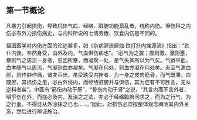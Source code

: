 ## 第一节概论

凡暴力引起损伤，导致机体气血、经络、脏腑功能紊乱者，统称内伤。但伤科之内伤必有外力损伤病史，与内科所说的七情劳倦、饮食内伤是不同的。

祖国医学对内伤方面的论述甚多，如《杂病源流犀烛·跌打扑内挫源流》指出：“跌仆内挫，卒然身受，由外及内，气血俱伤病也”。“必气为之震；震则激，激则壅，壅则气之周流一身者，忽因所壅，而凝聚一处，是气失其所以为气矣。气运平血，血本随气以周流，气凝则血亦凝矣。气凝在何处，则血亦凝在何处矣。夫至气滞血瘀，则作肿作痛，诸变百出，虽受跌受内挫者，为一身之皮肉筋骨，而气既滞，血既瘀，其损伤之患，必由外侵内，而经络脏腑并与俱伤，其为症有不可胜言，无从逆料者矣”。中医有“筋伤内动于肝”，“骨伤内动于肾”之说，“其言内而不言外者，明乎伤在外，而症必及内，及治之之法，亦必于经络脏腑间求之，而为之行气，为之行血，不得徒从外涂抹之已也……。”因此，对损伤必须按整体观念阐明其内外关系，然后进行辨证施治。
